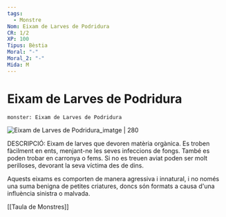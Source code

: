 ```yaml
---
tags:
  - Monstre
Nom: Eixam de Larves de Podridura
CR: 1/2
XP: 100
Tipus: Bèstia
Moral: "-"
Moral_2: "-"
Mida: M
---
```

# Eixam de Larves de Podridura

```statblock
monster: Eixam de Larves de Podridura
```

![Eixam de Larves de Podridura_imatge | 280](https://static.wikia.nocookie.net/forgottenrealms/images/6/6b/Rot_grub_3e.png/revision/latest?cb=20210204041743)

DESCRIPCIÓ: 
Eixam de larves que devoren matèria orgànica. Es troben fàcilment en ents, menjant-ne les seves infeccions de fongs. També es poden trobar en carronya o fems. Si no es treuen aviat poden ser molt perilloses, devorant la seva víctima des de dins.

Aquests eixams es comporten de manera agressiva i innatural, i no només una suma benigna de petites criatures, doncs són formats a causa d'una influència sinistra o malvada.

[[Taula de Monstres]]

